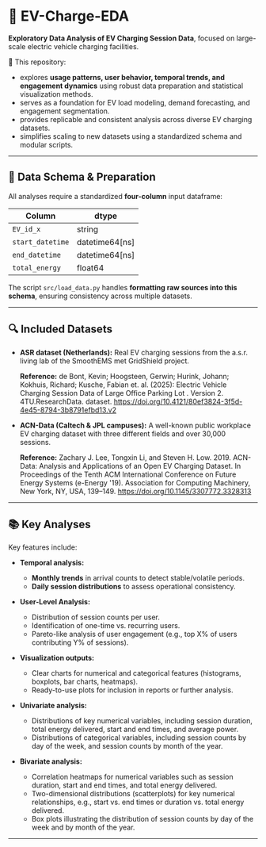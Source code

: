 # 🚗 EV-Charge-EDA

**Exploratory Data Analysis of EV Charging Session Data**, focused on large-scale electric vehicle charging facilities.  

🧪 This repository:
  - explores **usage patterns, user behavior, temporal trends, and engagement dynamics** using robust data preparation and statistical visualization methods.
  - serves as a foundation for EV load modeling, demand forecasting, and engagement segmentation.
  - provides replicable and consistent analysis across diverse EV charging datasets.
  - simplifies scaling to new datasets using a standardized schema and modular scripts.

---

## 🧩 Data Schema & Preparation

All analyses require a standardized **four-column** input dataframe:

| Column           | dtype              |
|------------------|--------------------|
| `EV_id_x`        | string            |
| `start_datetime` | datetime64[ns]    |
| `end_datetime`   | datetime64[ns]    |
| `total_energy`   | float64           |

The script `src/load_data.py` handles **formatting raw sources into this schema**, ensuring consistency across multiple datasets.

---

## 🔍 Included Datasets

- **ASR dataset (Netherlands):** Real EV charging sessions from the a.s.r. living lab of the SmoothEMS met GridShield project.  

  **Reference:** de Bont, Kevin; Hoogsteen, Gerwin; Hurink, Johann; Kokhuis, Richard; Kusche, Fabian et. al. (2025): Electric Vehicle Charging Session Data of Large Office Parking Lot . Version 2. 4TU.ResearchData. dataset. https://doi.org/10.4121/80ef3824-3f5d-4e45-8794-3b8791efbd13.v2

- **ACN-Data (Caltech & JPL campuses):** A well-known public workplace EV charging dataset with three different fields and over 30,000 sessions.

  **Reference:** Zachary J. Lee, Tongxin Li, and Steven H. Low. 2019. ACN-Data: Analysis and Applications of an Open EV Charging Dataset. In Proceedings of the Tenth ACM International Conference on Future Energy Systems (e-Energy '19). Association for Computing Machinery, New York, NY, USA, 139–149. https://doi.org/10.1145/3307772.3328313

---

## 📚 Key Analyses
Key features include:

- **Temporal analysis:**  
  - **Monthly trends** in arrival counts to detect stable/volatile periods.
  - **Daily session distributions** to assess operational consistency.

- **User-Level Analysis:**
  - Distribution of session counts per user.
  - Identification of one-time vs. recurring users.  
  - Pareto-like analysis of user engagement (e.g., top X% of users contributing Y% of sessions).  

- **Visualization outputs:**  
  - Clear charts for numerical and categorical features (histograms, boxplots, bar charts, heatmaps).  
  - Ready-to-use plots for inclusion in reports or further analysis.  

- **Univariate analysis:**  
  - Distributions of key numerical variables, including session duration, total energy delivered, start and end times, and average power.  
  - Distributions of categorical variables, including session counts by day of the week, and session counts by month of the year. 

- **Bivariate analysis:**  
  - Correlation heatmaps for numerical variables such as session duration, start and end times, and total energy delivered.  
  - Two-dimensional distributions (scatterplots) for key numerical relationships, e.g., start vs. end times or duration vs. total energy delivered.  
  - Box plots illustrating the distribution of session counts by day of the week and by month of the year.  

---
